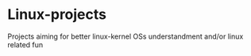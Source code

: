 # Linux-projects
Projects aiming for better linux-kernel OSs understandment and/or linux related fun
